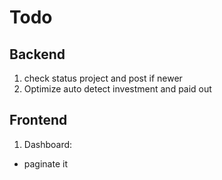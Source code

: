 # Todo

## Backend

1. check status project and post if newer
2. Optimize auto detect investment and paid out

## Frontend

1. Dashboard:
  - paginate it